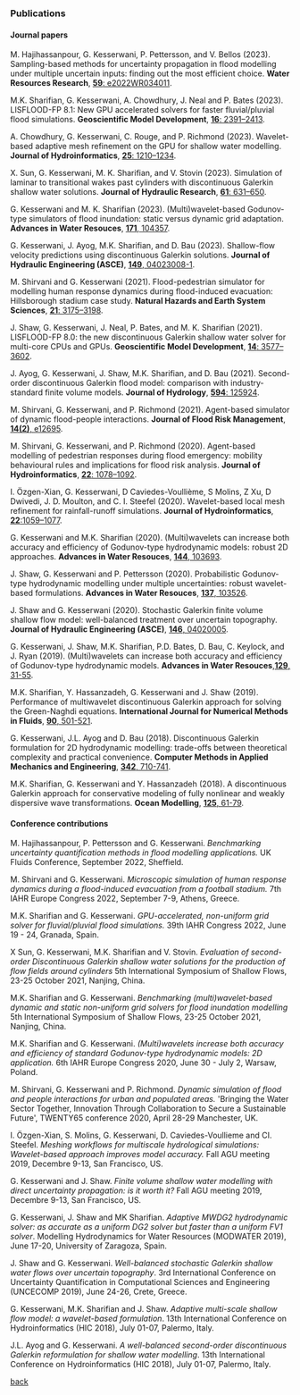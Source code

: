 
### Publications
#### Journal papers

M. Hajihassanpour, G. Kesserwani, P. Pettersson, and V. Bellos (2023). Sampling-based methods for uncertainty propagation in flood modelling under multiple uncertain inputs: finding out the most efficient choice. **Water Resources Research**, [**59**: e2022WR034011](https://doi.org/10.1029/2022WR034011). 

M.K. Sharifian,  G. Kesserwani, A. Chowdhury, J. Neal and P. Bates (2023). LISFLOOD-FP 8.1: New GPU accelerated solvers for faster fluvial/pluvial flood simulations. **Geoscientific Model Development**, [**16**: 2391–2413](https://doi.org/10.5194/gmd-16-2391-2023). 

A. Chowdhury, G. Kesserwani, C. Rouge, and P. Richmond (2023). Wavelet-based adaptive mesh refinement on the GPU for shallow water modelling. **Journal of Hydroinformatics**, [**25**: 1210–1234](https://doi.org/10.2166/hydro.2023.154).   

X. Sun, G. Kesserwani, M. K. Sharifian, and V. Stovin (2023). Simulation of laminar to transitional wakes past cylinders with discontinuous Galerkin shallow water solutions. **Journal of Hydraulic Research**, [**61**: 631–650](https://doi.org/10.1080/00221686.2023.2239750). 

G. Kesserwani and M. K. Sharifian (2023). (Multi)wavelet-based Godunov-type simulators of flood inundation: static versus dynamic grid adaptation. **Advances in Water Resouces**, [**171**, 104357](https://www.sciencedirect.com/science/article/pii/S0309170822002202). 

G. Kesserwani, J. Ayog, M.K. Sharifian, and D. Bau (2023). Shallow-flow velocity predictions using discontinuous Galerkin solutions. **Journal of Hydraulic Engineering (ASCE)**, [**149**, 04023008-1](https://ascelibrary.org/doi/10.1061/JHEND8.HYENG-13244).

M. Shirvani and G. Kesserwani (2021). Flood-pedestrian simulator for modelling human response dynamics during flood-induced evacuation: Hillsborough stadium case study. **Natural Hazards and Earth System Sciences**, [**21**: 3175–3198](https://nhess.copernicus.org/articles/21/3175/2021/nhess-21-3175-2021).

J. Shaw, G. Kesserwani, J. Neal, P. Bates, and M. K. Sharifian (2021). LISFLOOD-FP 8.0: the new discontinuous Galerkin shallow water solver for multi-core CPUs and GPUs. **Geoscientific Model Development**, [**14**: 3577–3602](https://doi.org/10.5194/gmd-14-3577-2021).  

J. Ayog, G. Kesserwani, J. Shaw, M.K. Sharifian, and D. Bau (2021). Second-order discontinuous Galerkin flood model: comparison with industry-standard finite volume models. **Journal of Hydrology**, [**594**: 125924](https://www.sciencedirect.com/science/article/abs/pii/S0022169420313858).

M. Shirvani, G. Kesserwani, and P. Richmond (2021). Agent-based simulator of dynamic flood-people interactions. **Journal of Flood Risk Management**, [**14(2)**, e12695](https://doi.org/10.1111/jfr3.12695).

M. Shirvani, G. Kesserwani, and P. Richmond (2020). Agent-based modelling of pedestrian responses during flood emergency: mobility behavioural rules and implications for flood risk analysis. **Journal of Hydroinformatics**, [**22**: 1078–1092](https://doi.org/10.2166/hydro.2020.031).

I. Özgen-Xian, G. Kesserwani, D Caviedes-Voullième, S Molins, Z Xu, D Dwivedi, J. D. Moulton, and C. I. Steefel (2020). Wavelet-based local mesh refinement for rainfall-runoff simulations. **Journal of Hydroinformatics**, [**22**:1059–1077](https://doi.org/10.2166/hydro.2020.198).

G. Kesserwani and M.K. Sharifian (2020). (Multi)wavelets can increase both accuracy and efficiency of Godunov-type hydrodynamic models: robust 2D approaches. **Advances in Water Resouces**, [**144**, 103693](https://doi.org/10.1016/j.advwatres.2020.103693). 

J. Shaw, G. Kesserwani and P. Pettersson (2020). Probabilistic Godunov-type hydrodynamic modelling under multiple uncertainties: robust wavelet-based formulations. **Advances in Water Resouces**, [**137**, 103526](https://doi.org/10.1016/j.advwatres.2020.103526).

J. Shaw and G. Kesserwani (2020). Stochastic Galerkin finite volume shallow flow model: well-balanced treatment over uncertain topography. **Journal of Hydraulic Engineering (ASCE)**, [**146**, 04020005](https://ascelibrary.org/doi/abs/10.1061/%28ASCE%29HY.1943-7900.0001705).

G. Kesserwani, J. Shaw, M.K. Sharifian, P.D. Bates, D. Bau, C. Keylock, and J. Ryan (2019). (Multi)wavelets can increase both accuracy and efficiency of Godunov-type hydrodynamic models. **Advances in Water Resouces**,[**129**, 31-55](https://www.sciencedirect.com/science/article/pii/S0309170819301770).

M.K. Sharifian, Y. Hassanzadeh, G. Kesserwani and J. Shaw (2019). Performance of multiwavelet discontinuous Galerkin approach for solving the Green-Naghdi equations. **International Journal for Numerical Methods in Fluids**, [**90**, 501-521](https://onlinelibrary.wiley.com/doi/full/10.1002/fld.4732).

G. Kesserwani, J.L. Ayog and D. Bau (2018). Discontinuous Galerkin formulation for 2D hydrodynamic modelling:
trade-offs between theoretical complexity and practical convenience. **Computer Methods in Applied Mechanics and Engineering**, [**342**,  710-741](https://doi.org/10.1016/j.cma.2018.08.003). 

M.K. Sharifian, G. Kesserwani and Y. Hassanzadeh (2018). A discontinuous Galerkin approach for conservative modeling of fully
nonlinear and weakly dispersive wave transformations. **Ocean Modelling**, [**125**, 61-79](https://www.sciencedirect.com/science/article/pii/S146350031830101X).


#### Conference contributions

M.  Hajihassanpour, P. Pettersson and G. Kesserwani. _Benchmarking uncertainty quantification methods in flood modelling applications._ UK Fluids Conference, September 2022, Sheffield. 

M. Shirvani and G. Kesserwani. _Microscopic simulation of human response dynamics during a flood-induced evacuation from a football stadium._ 7th IAHR Europe Congress 2022, September 7-9, Athens, Greece.

M.K. Sharifian and G. Kesserwani. _GPU-accelerated, non-uniform grid solver for fluvial/pluvial flood simulations._ 39th IAHR Congress 2022, June 19 - 24, Granada, Spain.

X Sun, G. Kesserwani, M.K. Sharifian and V. Stovin. _Evaluation of second-order Discontinuous Galerkin shallow water solutions for the production of flow fields around cylinders_ 5th International Symposium of Shallow Flows, 23-25 October 2021, Nanjing, China.

M.K. Sharifian and G. Kesserwani. _Benchmarking (multi)wavelet-based dynamic and static non-uniform grid solvers for flood inundation modelling_ 5th International Symposium of Shallow Flows, 23-25 October 2021, Nanjing, China.

M.K. Sharifian and G. Kesserwani. _(Multi)wavelets increase both accuracy and efficiency of standard Godunov-type hydrodynamic models: 2D application._ 6th IAHR Europe Congress 2020, June 30 - July 2, Warsaw, Poland.  

M. Shirvani, G. Kesserwani and P. Richmond. _Dynamic simulation of flood and people interactions for urban and populated areas._ 'Bringing the Water Sector Together, Innovation Through Collaboration to Secure a Sustainable Future', TWENTY65 conference 2020, April 28-29 Manchester, UK. 

I. Özgen-Xian, S. Molins, G. Kesserwani, D. Caviedes-Voullieme and CI. Steefel. _Meshing workflows for multiscale hydrological simulations: Wavelet-based approach improves model accuracy._ Fall AGU meeting 2019, Decembre 9-13, San Francisco, US.

G. Kesserwani and J. Shaw. _Finite volume shallow water modelling with direct uncertainty propagation: is it worth it?_ Fall AGU meeting 2019, Decembre 9-13, San Francisco, US.  

G. Kesserwani, J. Shaw and MK Sharifian. _Adaptive MWDG2 hydrodynamic solver: as accurate as a uniform DG2 solver but faster than a uniform FV1 solver_. Modelling Hydrodynamics for Water Resources (MODWATER 2019), June 17-20, University of Zaragoza, Spain.

J. Shaw and G. Kesserwani. _Well-balanced stochastic Galerkin shallow water flows over uncertain topography_. 3rd International Conference on Uncertainty Quantification in Computational Sciences and Engineering (UNCECOMP 2019), June 24-26, Crete, Greece.

G. Kesserwani, M.K. Sharifian and J. Shaw. _Adaptive multi-scale shallow flow model: a wavelet-based formulation_. 13th International Conference on Hydroinformatics (HIC 2018), July 01-07, Palermo, Italy. 

J.L. Ayog and G. Kesserwani. _A well-balanced second-order discontinuous Galerkin reformulation for shallow water modelling_. 13th International Conference on Hydroinformatics (HIC 2018), July 01-07, Palermo, Italy. 



[back](./)
